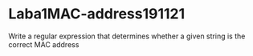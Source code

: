 # Laba1MAC-address191121
Write a regular expression that determines whether a given string is the correct MAC address
